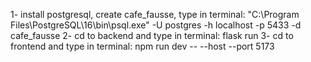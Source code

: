 1- install postgresql, create cafe_fausse, type in terminal:  "C:\Program Files\PostgreSQL\16\bin\psql.exe" -U postgres -h localhost -p 5433 -d cafe_fausse
2- cd to backend and type in terminal: flask run
3- cd to frontend and type in terminal: npm run dev -- --host --port 5173
